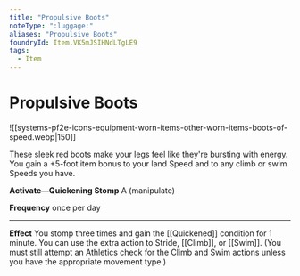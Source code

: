 ```yaml
---
title: "Propulsive Boots"
noteType: ":luggage:"
aliases: "Propulsive Boots"
foundryId: Item.VK5mJSIHNdLTgLE9
tags:
  - Item
---
```


# Propulsive Boots
![[systems-pf2e-icons-equipment-worn-items-other-worn-items-boots-of-speed.webp|150]]

These sleek red boots make your legs feel like they're bursting with energy. You gain a +5-foot item bonus to your land Speed and to any climb or swim Speeds you have.

**Activate—Quickening Stomp** A (manipulate)

**Frequency** once per day

* * *

**Effect** You stomp three times and gain the [[Quickened]] condition for 1 minute. You can use the extra action to Stride, [[Climb]], or [[Swim]]. (You must still attempt an Athletics check for the Climb and Swim actions unless you have the appropriate movement type.)
